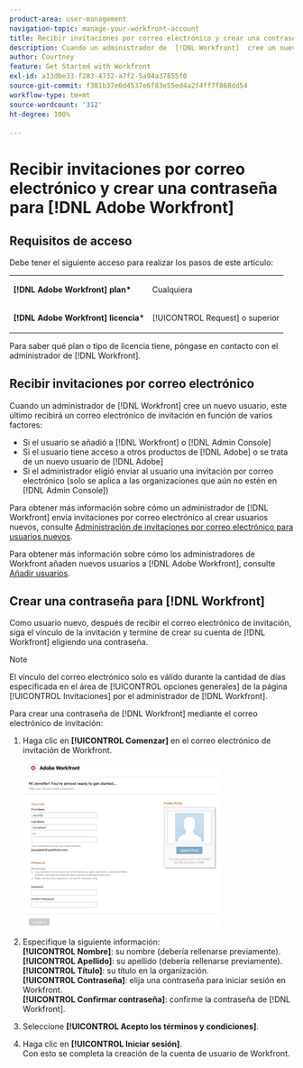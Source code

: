 ```yaml
---
product-area: user-management
navigation-topic: manage-your-workfront-account
title: Recibir invitaciones por correo electrónico y crear una contraseña para  [!DNL Adobe Workfront]
description: Cuando un administrador de  [!DNL Workfront]  cree un nuevo usuario, este último recibirá un correo electrónico de invitación en función de varios factores.
author: Courtney
feature: Get Started with Workfront
exl-id: a13dbe33-f283-4732-a7f2-5a94a37855f0
source-git-commit: f381b37e6d4537e6f83e55ed4a2f4ff7f868dd54
workflow-type: tm+mt
source-wordcount: '312'
ht-degree: 100%

---
```


# Recibir invitaciones por correo electrónico y crear una contraseña para [!DNL Adobe Workfront]

## Requisitos de acceso

Debe tener el siguiente acceso para realizar los pasos de este artículo:

<table style="table-layout:auto"> 
 <col> 
 </col> 
 <col> 
 </col> 
 <tbody> 
  <tr> 
   <td role="rowheader"><strong>[!DNL Adobe Workfront] plan*</strong></td> 
   <td> <p>Cualquiera</p> </td> 
  </tr> 
  <tr> 
   <td role="rowheader"><strong>[!DNL Adobe Workfront] licencia*</strong></td> 
   <td> <p>[!UICONTROL Request] o superior</p> </td> 
  </tr> 
 </tbody> 
</table>

Para saber qué plan o tipo de licencia tiene, póngase en contacto con el administrador de [!DNL Workfront].

## Recibir invitaciones por correo electrónico

Cuando un administrador de [!DNL Workfront] cree un nuevo usuario, este último recibirá un correo electrónico de invitación en función de varios factores:

* Si el usuario se añadió a [!DNL Workfront] o [!DNL Admin Console]
* Si el usuario tiene acceso a otros productos de [!DNL Adobe] o se trata de un nuevo usuario de [!DNL Adobe]
* Si el administrador eligió enviar al usuario una invitación por correo electrónico (solo se aplica a las organizaciones que aún no estén en [!DNL Admin Console])

Para obtener más información sobre cómo un administrador de [!DNL Workfront] envía invitaciones por correo electrónico al crear usuarios nuevos, consulte [Administración de invitaciones por correo electrónico para usuarios nuevos](../../../administration-and-setup/manage-workfront/emails/manage-email-invitations.md).

Para obtener más información sobre cómo los administradores de Workfront añaden nuevos usuarios a [!DNL Adobe Workfront], consulte [Añadir usuarios](../../../administration-and-setup/add-users/create-and-manage-users/add-users.md).

## Crear una contraseña para [!DNL Workfront]

Como usuario nuevo, después de recibir el correo electrónico de invitación, siga el vínculo de la invitación y termine de crear su cuenta de [!DNL Workfront] eligiendo una contraseña.

>[!NOTE]
>
>El vínculo del correo electrónico solo es válido durante la cantidad de días especificada en el área de [!UICONTROL opciones generales] de la página [!UICONTROL Invitaciones] por el administrador de [!DNL Workfront].

Para crear una contraseña de [!DNL Workfront] mediante el correo electrónico de invitación:

1. Haga clic en **[!UICONTROL Comenzar]** en el correo electrónico de invitación de Workfront.

   ![Nueva pantalla de usuario de la invitación por correo electrónico](assets/new-user-screen-from-invitation-adobe-350x292.png)

1. Especifique la siguiente información:\
   **[!UICONTROL Nombre]**: su nombre (debería rellenarse previamente).\
   **[!UICONTROL Apellido]**: su apellido (debería rellenarse previamente).\
   **[!UICONTROL Título]**: su título en la organización.\
   **[!UICONTROL Contraseña]**: elija una contraseña para iniciar sesión en Workfront.\
   **[!UICONTROL Confirmar contraseña]**: confirme la contraseña de [!DNL Workfront].

1. Seleccione **[!UICONTROL Acepto los términos y condiciones]**.
1. Haga clic en **[!UICONTROL Iniciar sesión]**.\
   Con esto se completa la creación de la cuenta de usuario de Workfront.
